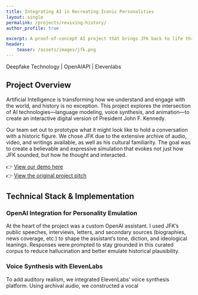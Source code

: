 ```yaml
---
title: Integrating AI in Recreating Iconic Personalities
layout: single
permalink: /projects/reviving-history/
author_profile: true

excerpt: A proof-of-concept AI project that brings JFK back to life through voice synthesis, OpenAI integration, and digital animation—exploring.
header:
    teaser: /assets/images/jfk.png
---
```


Deepfake Technology | OpenAIAPI | Elevenlabs


## Project Overview

Artificial Intelligence is transforming how we understand and engage with the world, and history is no exception. This project explores the intersection of AI technologies—language modeling, voice synthesis, and animation—to create an interactive digital version of President John F. Kennedy.

Our team set out to prototype what it might look like to hold a conversation with a historic figure. We chose JFK due to the extensive archive of audio, video, and writings available, as well as his cultural familiarity. The goal was to create a believable and expressive simulation that evokes not just how JFK sounded, but how he thought and interacted.

👉 [View our demo here](https://drive.google.com/file/d/1zJehpogrUMb-EsLDKMKmc5iFWNlGiftH/view?usp=sharing )  
👉 [View the original project pitch](https://drive.google.com/file/d/1t2uB2HAs40cONk249_zMvTMVLZGMU1tx/view)

##  Technical Stack & Implementation

###  OpenAI Integration for Personality Emulation

At the heart of the project was a custom OpenAI assistant. I used JFK’s public speeches, interviews, letters, and secondary sources (biographies, news coverage, etc.) to shape the assistant’s tone, diction, and ideological leanings. Responses were prompted to stay grounded in this curated corpus to reduce hallucination and better emulate historical plausibility.

###  Voice Synthesis with ElevenLabs

To add auditory realism, we integrated ElevenLabs’ voice synthesis platform. Using archival audio, we constructed a vocal
